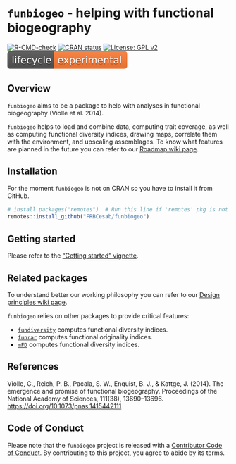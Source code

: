 
<!-- README.md is generated from README.Rmd. Please edit that file -->

# `funbiogeo` - helping with functional biogeography

<!-- badges: start -->

[![R-CMD-check](https://github.com/FRBCesab/funbiogeo/workflows/R-CMD-check/badge.svg)](https://github.com/FRBCesab/funbiogeo/actions)
[![CRAN
status](https://www.r-pkg.org/badges/version/funbiogeo)](https://CRAN.R-project.org/package=funbiogeo)
[![License: GPL
v2](https://img.shields.io/badge/License-GPL%20v2-blue.svg)](https://www.gnu.org/licenses/old-licenses/gpl-2.0.en.html)
[![LifeCycle](man/figures/lifecycle-experimental.svg)](https://www.tidyverse.org/lifecycle/#experimental)
<!-- badges: end -->

## Overview

`funbiogeo` aims to be a package to help with analyses in functional
biogeography (Violle et al. 2014).

`funbiogeo` helps to load and combine data, computing trait coverage, as
well as computing functional diversity indices, drawing maps, correlate
them with the environment, and upscaling assemblages. To know what
features are planned in the future you can refer to our [Roadmap wiki
page](https://github.com/FRBCesab/funbiogeo/wiki/Roadmap).

## Installation

For the moment `funbiogeo` is not on CRAN so you have to install it from
GitHub.

``` r
# install.packages("remotes")  # Run this line if 'remotes' pkg is not installed
remotes::install_github("FRBCesab/funbiogeo")
```

## Getting started

Please refer to the [“Getting started”
vignette](https://frbcesab.github.io/funbiogeo/).

## Related packages

To understand better our working philosophy you can refer to our [Design
principles wiki
page](https://github.com/FRBCesab/funbiogeo/wiki/Design-Principles).

`funbiogeo` relies on other packages to provide critical features:

  - [`fundiversity`](https://github.com/Bisaloo/fundiversity) computes
    functional diversity indices.
  - [`funrar`](https://github.com/Rekyt/funrar) computes functional
    originality indices.
  - [`mFD`](https://github.com/CmlMagneville/mFD) computes functional
    diversity indices.

## References

Violle, C., Reich, P. B., Pacala, S. W., Enquist, B. J., & Kattge, J.
(2014). The emergence and promise of functional biogeography.
Proceedings of the National Academy of Sciences, 111(38), 13690–13696.
<https://doi.org/10.1073/pnas.1415442111>

## Code of Conduct

Please note that the `funbiogeo` project is released with a [Contributor
Code of
Conduct](https://contributor-covenant.org/version/2/0/CODE_OF_CONDUCT.html).
By contributing to this project, you agree to abide by its terms.
